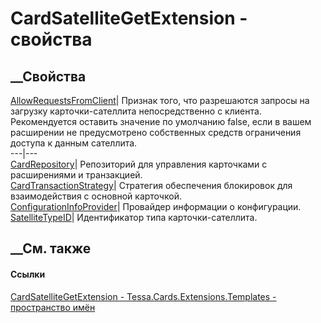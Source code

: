 # CardSatelliteGetExtension - свойства
##  __Свойства
[AllowRequestsFromClient](P_Tessa_Cards_Extensions_Templates_CardSatelliteGetExtension_AllowRequestsFromClient.htm)|
Признак того, что разрешаются запросы на загрузку карточки-сателлита
непосредственно с клиента. Рекомендуется оставить значение по умолчанию false,
если в вашем расширении не предусмотрено собственных средств ограничения
доступа к данным сателлита.  
---|---  
[CardRepository](P_Tessa_Cards_Extensions_Templates_CardSatelliteGetExtension_CardRepository.htm)|
Репозиторий для управления карточками с расширениями и транзакцией.  
[CardTransactionStrategy](P_Tessa_Cards_Extensions_Templates_CardSatelliteGetExtension_CardTransactionStrategy.htm)|
Стратегия обеспечения блокировок для взаимодействия с основной карточкой.  
[ConfigurationInfoProvider](P_Tessa_Cards_Extensions_Templates_CardSatelliteGetExtension_ConfigurationInfoProvider.htm)|
Провайдер информации о конфигурации.  
[SatelliteTypeID](P_Tessa_Cards_Extensions_Templates_CardSatelliteGetExtension_SatelliteTypeID.htm)|
Идентификатор типа карточки-сателлита.  
##  __См. также
#### Ссылки
[CardSatelliteGetExtension -
](T_Tessa_Cards_Extensions_Templates_CardSatelliteGetExtension.htm)
[Tessa.Cards.Extensions.Templates - пространство
имён](N_Tessa_Cards_Extensions_Templates.htm)

